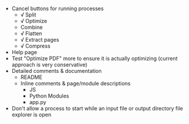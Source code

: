 - Cancel buttons for running processes
    - √ Split 
    - √ Optimize
    - Combine
    - √ Flatten
    - √ Extract pages
    - √ Compress
- Help page
- Test "Optimize PDF" more to ensure it is actually optimizing (current approach is very conservative)
- Detailed comments & documentation
    - README
    - Inline comments & page/module descriptions
        - JS
        - Python Modules
        - app.py
- Don't allow a process to start while an input file or output directory file explorer is open
